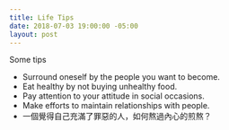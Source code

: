 ```yaml
---
title: Life Tips
date: 2018-07-03 19:00:00 -05:00
layout: post
---
```


Some tips

* Surround oneself by the people you want to become.
* Eat healthy by not buying unhealthy food.
* Pay attention to your attitude in social occasions.
* Make efforts to maintain relationships with people.
* 一個覺得自己充滿了罪惡的人，如何熬過內心的煎熬？
